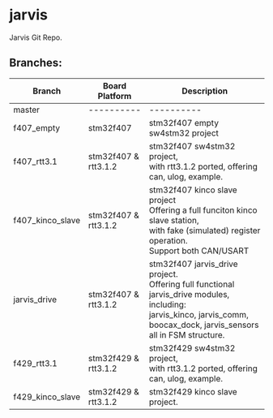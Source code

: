 # jarvis
Jarvis Git Repo.

## Branches: 

| Branch | Board Platform | Description |
| -------- | -------------- | ----------- | 
| master | ---------- | ---------- |
| f407_empty | stm32f407 | stm32f407 empty sw4stm32 project |
| f407_rtt3.1 | stm32f407 & rtt3.1.2 | stm32f407 sw4stm32 project, <br> with rtt3.1.2 ported, offering can, ulog, example. |
| f407_kinco_slave | stm32f407 & rtt3.1.2 | stm32f407 kinco slave project <br> Offering a full funciton kinco slave station, <br> with fake (simulated) register operation. <br> Support both CAN/USART |
| jarvis_drive | stm32f407 & rtt3.1.2 | stm32f407 jarvis_drive project. <br> Offering full functional jarvis_drive modules, including: <br> jarvis_kinco, jarvis_comm, boocax_dock, jarvis_sensors all in FSM structure. |
| f429_rtt3.1 | stm32f429 & rtt3.1.2 | stm32f429 sw4stm32 project, <br> with rtt3.1.2 ported, offering can, ulog, example. |
| f429_kinco_slave | stm32f429 & rtt3.1.2 | stm32f429 kinco slave project. |

